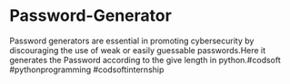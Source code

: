 # Password-Generator
Password generators are essential in promoting cybersecurity by discouraging the use of weak or easily guessable passwords.Here it generates the Password according  to the give length in python.#codsoft #pythonprogramming #codsoftinternship
